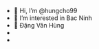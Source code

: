 - 👋 Hi, I’m @hungcho99
- 👀 I’m interested in Bac Ninh
- 🌱 Đặng Văn Hùng
- 
-

<!---
hungcho99/hungcho99 is a ✨ special ✨ repository because its `README.md` (this file) appears on your GitHub profile.
You can click the Preview link to take a look at your changes.
--->
